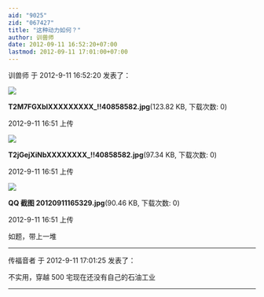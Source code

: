 ```yaml
---
aid: "9025"
zid: "067427"
title: "这种动力如何？"
author: 训兽师
date: 2012-09-11 16:52:20+07:00
lastmod: 2012-09-11 17:01:00+07:00
---
```


训兽师 于 2012-9-11 16:52:20 发表了：

![](/9025/165118nlfwnshna93ainhn.jpg)

**T2M7FGXblXXXXXXXXX\_!!40858582.jpg**(123.82 KB, 下载次数: 0)

2012-9-11 16:51 上传

![](/9025/165115uue0esnz0o8i96ze.jpg)

**T2jGejXiNbXXXXXXXX\_!!40858582.jpg**(97.34 KB, 下载次数: 0)

2012-9-11 16:51 上传

![](/9025/165113i5msb64w5a5aa6um.jpg)

**QQ 截图 20120911165329.jpg**(90.46 KB, 下载次数: 0)

2012-9-11 16:51 上传

如题，带上一堆

---

传福音者 于 2012-9-11 17:01:25 发表了：

不实用，穿越 500 宅现在还没有自己的石油工业

---
